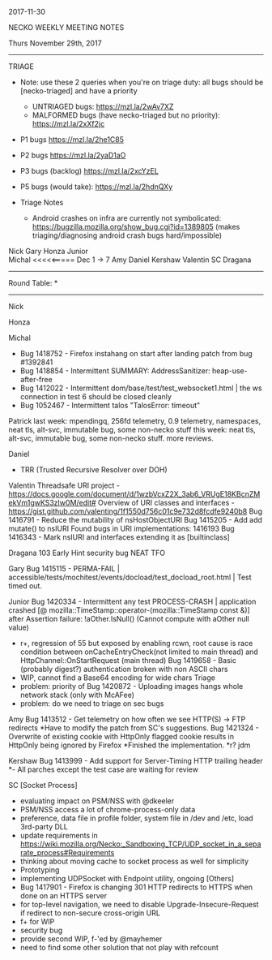2017-11-30

NECKO WEEKLY MEETING NOTES

Thurs November 29th, 2017

-----------------------------------------------
TRIAGE
- Note: use these 2 queries when you're on triage duty: all bugs should be [necko-triaged] and have a priority
  - UNTRIAGED bugs: https://mzl.la/2wAv7XZ
  - MALFORMED bugs (have necko-triaged but no priority): https://mzl.la/2xXf2jc

- P1 bugs  https://mzl.la/2he1C85
- P2 bugs  https://mzl.la/2yaD1aO
- P3 bugs  (backlog) https://mzl.la/2xcYzEL
- P5 bugs (would take): https://mzl.la/2hdnQXy

- Triage Notes
    - Android crashes on infra are currently not symbolicated: https://bugzilla.mozilla.org/show_bug.cgi?id=1389805 (makes triaging/diagnosing android crash bugs hard/impossible)

Nick
Gary
Honza
Junior   
Michal  <<<<<===== Dec 1 -> 7
Amy
Daniel
Kershaw
Valentin
SC
Dragana

----------------------------------------------
Round Table:
*


----------------------------------------------

Nick

Honza

Michal
 - Bug 1418752 - Firefox instahang on start after landing patch from bug #1392841
 - Bug 1418854 - Intermittent SUMMARY: AddressSanitizer: heap-use-after-free
 - Bug 1412022 - Intermittent dom/base/test/test_websocket1.html | the ws connection in test 6 should be closed cleanly
 - Bug 1052467 - Intermittent talos "TalosError: timeout"


Patrick
  last week: mpendingq, 256fd telemetry, 0.9 telemetry, namespaces, neat tls, alt-svc, immutable bug, some non-necko stuff
  this week: neat tls, alt-svc, immutable bug, some non-necko stuff. more reviews.

Daniel
 - TRR (Trusted Recursive Resolver over DOH)

Valentin
Threadsafe URI project - https://docs.google.com/document/d/1wzbVcxZ2X_3ab6_VRUgE18KBcnZMekVm1gwKS3zIw0M/edit#
Overview of URI classes and interfaces - https://gist.github.com/valenting/1f1550d756c01c9e732d8fcdfe9240b8
Bug 1416791 - Reduce the mutability of nsHostObjectURI
Bug 1415205 - Add add mutate() to nsIURI
Found bugs in URI implementations: 1416193
Bug 1416343 - Mark nsIURI and interfaces extending it as [builtinclass]

Dragana
103 Early Hint
security bug
NEAT
TFO


Gary
Bug 1415115 - PERMA-FAIL | accessible/tests/mochitest/events/docload/test_docload_root.html | Test timed out.

Junior
Bug 1420334 - Intermittent any test PROCESS-CRASH | application crashed [@ mozilla::TimeStamp::operator-(mozilla::TimeStamp const &)] after Assertion failure: !aOther.IsNull() (Cannot compute with aOther null value)
- r+, regression of 55 but exposed by enabling rcwn, root cause is race condition between onCacheEntryCheck(not limited to main thread) and HttpChannel::OnStartRequest (main thread)
Bug 1419658 - Basic (probably digest?) authentication broken with non ASCII chars
- WIP, cannot find a Base64 encoding for wide chars
Triage
- problem: priority of Bug 1420872 - Uploading images hangs whole network stack (only with McAFee)
- problem: do we need to triage on sec bugs

Amy
Bug 1413512 - Get telemetry on how often we see HTTP(S) -> FTP redirects 
*Have to modify the patch from SC's suggestions.
Bug 1421324 - Overwrite of existing cookie with HttpOnly flagged cookie results in HttpOnly being ignored by Firefox 
*Finished the implementation.
*r? jdm


Kershaw
Bug 1413999 - Add support for Server-Timing HTTP trailing header
*- All parches except the test case are waiting for review

SC
[Socket Process]
- evaluating impact on PSM/NSS with @dkeeler
 - PSM/NSS access a lot of chrome-process-only data
 - preference, data file in profile folder, system file in /dev and /etc, load 3rd-party DLL
- update requirements in https://wiki.mozilla.org/Necko:_Sandboxing_TCP/UDP_socket_in_a_separate_process#Requirements
 - thinking about moving cache to socket process as well for simplicity
- Prototyping
 - implementing UDPSocket with Endpoint utility, ongoing
[Others]
- Bug 1417901 - Firefox is changing 301 HTTP redirects to HTTPS when done on an HTTPS server
 - for top-level navigation, we need to disable Upgrade-Insecure-Request if redirect to non-secure cross-origin URL
 - f+ for WIP
- security bug
 - provide second WIP, f-'ed by @mayhemer
 - need to find some other solution that not play with refcount 
